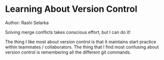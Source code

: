 # Learning About Version Control

Author: Rashi Selarka

Solving merge conflicts takes conscious effort, but I can do it!

The thing I like most about version control is that it  maintains start practice within teammates / collaborators.
The thing that I find most confusing about version control is remembering all the different git commands.